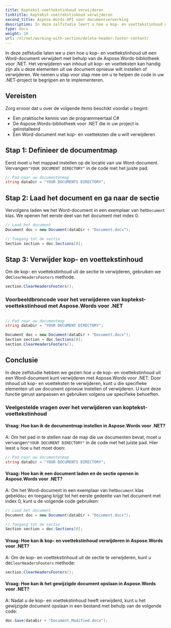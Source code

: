 ```yaml
---
title: Koptekst-voettekstinhoud verwijderen
linktitle: Koptekst-voettekstinhoud verwijderen
second_title: Aspose.Words-API voor documentverwerking
description: In deze zelfstudie leert u hoe u kop- en voettekstinhoud uit een Word-document verwijdert met Aspose.Words voor .NET.
type: docs
weight: 10
url: /nl/net/working-with-section/delete-header-footer-content/
---
```


In deze zelfstudie laten we u zien hoe u kop- en voettekstinhoud uit een Word-document verwijdert met behulp van de Aspose.Words-bibliotheek voor .NET. Het verwijderen van inhoud uit kop- en voetteksten kan handig zijn als u deze elementen uit uw document opnieuw wilt instellen of verwijderen. We nemen u stap voor stap mee om u te helpen de code in uw .NET-project te begrijpen en te implementeren.

## Vereisten
Zorg ervoor dat u over de volgende items beschikt voordat u begint:
- Een praktische kennis van de programmeertaal C#
- De Aspose.Words-bibliotheek voor .NET die in uw project is geïnstalleerd
- Een Word-document met kop- en voetteksten die u wilt verwijderen

## Stap 1: Definieer de documentmap
 Eerst moet u het mappad instellen op de locatie van uw Word-document. Vervangen`"YOUR DOCUMENT DIRECTORY"` in de code met het juiste pad.

```csharp
// Pad naar uw documentenmap
string dataDir = "YOUR DOCUMENTS DIRECTORY";
```

## Stap 2: Laad het document en ga naar de sectie
 Vervolgens laden we het Word-document in een exemplaar van het`Document` klas. We openen het eerste deel van het document met index 0.

```csharp
// Laad het document
Document doc = new Document(dataDir + "Document.docx");

// Toegang tot de sectie
Section section = doc.Sections[0];
```

## Stap 3: Verwijder kop- en voettekstinhoud
 Om de kop- en voettekstinhoud uit de sectie te verwijderen, gebruiken we de`ClearHeadersFooters` methode.

```csharp
section.ClearHeadersFooters();
```

### Voorbeeldbroncode voor het verwijderen van koptekst-voettekstinhoud met Aspose.Words voor .NET 

```csharp

// Pad naar uw documentmap
string dataDir = "YOUR DOCUMENT DIRECTORY";

Document doc = new Document(dataDir + "Document.docx");
Section section = doc.Sections[0];
section.ClearHeadersFooters();

```

## Conclusie
In deze zelfstudie hebben we gezien hoe u de kop- en voettekstinhoud uit een Word-document kunt verwijderen met Aspose.Words voor .NET. Door inhoud uit kop- en voetteksten te verwijderen, kunt u die specifieke elementen uit uw document opnieuw instellen of verwijderen. U kunt deze functie gerust aanpassen en gebruiken volgens uw specifieke behoeften.

### Veelgestelde vragen over het verwijderen van koptekst-voettekstinhoud

#### Vraag: Hoe kan ik de documentmap instellen in Aspose.Words voor .NET?

A: Om het pad in te stellen naar de map die uw documenten bevat, moet u vervangen`"YOUR DOCUMENT DIRECTORY"` in de code met het juiste pad. Hier leest u hoe u het moet doen:

```csharp
// Pad naar uw documentenmap
string dataDir = "YOUR DOCUMENTS DIRECTORY";
```

#### Vraag: Hoe kan ik een document laden en de sectie openen in Aspose.Words voor .NET?

 A: Om het Word-document in een exemplaar van het`Document` klas gebeld`doc` en toegang krijgt tot het eerste gedeelte van het document met index 0, kunt u de volgende code gebruiken:

```csharp
// Laad het document
Document doc = new Document(dataDir + "Document.docx");

// Toegang tot de sectie
Section section = doc.Sections[0];
```

#### Vraag: Hoe kan ik kop- en voettekstinhoud verwijderen in Aspose.Words voor .NET?

 A: Om de kop- en voettekstinhoud uit de sectie te verwijderen, kunt u de`ClearHeadersFooters` methode:

```csharp
section.ClearHeadersFooters();
```

#### Vraag: Hoe kan ik het gewijzigde document opslaan in Aspose.Words voor .NET?

A: Nadat u de kop- en voettekstinhoud heeft verwijderd, kunt u het gewijzigde document opslaan in een bestand met behulp van de volgende code:

```csharp
doc.Save(dataDir + "Document_Modified.docx");
```